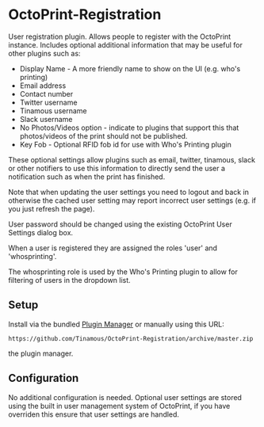 # OctoPrint-Registration

User registration plugin. Allows people to register with the OctoPrint instance. Includes optional additional information that may be useful for other plugins such as:

* Display Name - A more friendly name to show on the UI (e.g. who's printing)
* Email address
* Contact number
* Twitter username
* Tinamous username
* Slack username
* No Photos/Videos option - indicate to plugins that support this that photos/videos of the print should not be published.
* Key Fob - Optional RFID fob id for use with Who's Printing plugin

These optional settings allow plugins such as email, twitter, tinamous, slack or other notifiers to use this information to directly send the user a notification such as when the print has finished.

Note that when updating the user settings you need to logout and back in otherwise the cached user setting may report incorrect user settings (e.g. if you just refresh the page).

User password should be changed using the existing OctoPrint User Settings dialog box.

When a user is registered they are assigned the roles 'user' and 'whosprinting'.

The whosprinting role is used by the Who's Printing plugin to allow for filtering of users in the dropdown list.

## Setup

Install via the bundled [Plugin Manager](https://github.com/foosel/OctoPrint/wiki/Plugin:-Plugin-Manager)
or manually using this URL:

    https://github.com/Tinamous/OctoPrint-Registration/archive/master.zip

the plugin manager.

## Configuration

No additional configuration is needed. Optional user settings are stored using the built in user management system of OctoPrint, if you have overriden this ensure that user settings are handled.
